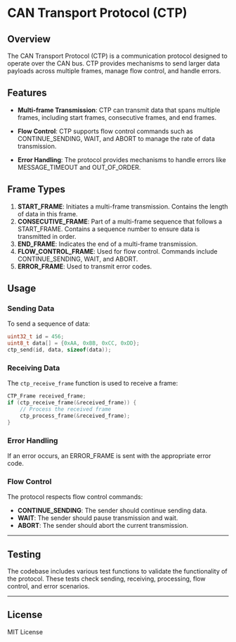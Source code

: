 # CAN Transport Protocol (CTP)

## Overview

The CAN Transport Protocol (CTP) is a communication protocol designed to operate over the CAN bus. CTP provides mechanisms to send larger data payloads across multiple frames, manage flow control, and handle errors.

## Features

- **Multi-frame Transmission**: CTP can transmit data that spans multiple frames, including start frames, consecutive frames, and end frames.
  
- **Flow Control**: CTP supports flow control commands such as CONTINUE_SENDING, WAIT, and ABORT to manage the rate of data transmission.

- **Error Handling**: The protocol provides mechanisms to handle errors like MESSAGE_TIMEOUT and OUT_OF_ORDER.

## Frame Types

1. **START_FRAME**: Initiates a multi-frame transmission. Contains the length of data in this frame.
2. **CONSECUTIVE_FRAME**: Part of a multi-frame sequence that follows a START_FRAME. Contains a sequence number to ensure data is transmitted in order.
3. **END_FRAME**: Indicates the end of a multi-frame transmission.
4. **FLOW_CONTROL_FRAME**: Used for flow control. Commands include CONTINUE_SENDING, WAIT, and ABORT.
5. **ERROR_FRAME**: Used to transmit error codes.

## Usage

### Sending Data

To send a sequence of data:

```c
uint32_t id = 456;
uint8_t data[] = {0xAA, 0xBB, 0xCC, 0xDD};
ctp_send(id, data, sizeof(data));
```

### Receiving Data

The `ctp_receive_frame` function is used to receive a frame:

```c
CTP_Frame received_frame;
if (ctp_receive_frame(&received_frame)) {
    // Process the received frame
    ctp_process_frame(&received_frame);
}
```

### Error Handling

If an error occurs, an ERROR_FRAME is sent with the appropriate error code.

### Flow Control

The protocol respects flow control commands:

- **CONTINUE_SENDING**: The sender should continue sending data.
- **WAIT**: The sender should pause transmission and wait.
- **ABORT**: The sender should abort the current transmission.

---

## Testing

The codebase includes various test functions to validate the functionality of the protocol. These tests check sending, receiving, processing, flow control, and error scenarios.

---

## License

MIT License

